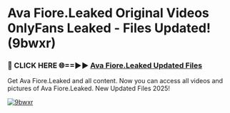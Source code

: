 # Ava Fiore.Leaked Original Videos 0nlyFans Leaked - Files Updated! (9bwxr)

<h3>🔴 CLICK HERE 🌐==►► <a href="https://tinyurl.com/2m67pmp6" rel="nofollow">Ava Fiore.Leaked Updated Files</a></h3>

Get Ava Fiore.Leaked and all content. Now you can access all videos and pictures of Ava Fiore.Leaked. New Updated Files 2025!

[![9bwxr](https://i.imgur.com/H4QAA4z.gif)](https://tinyurl.com/2m67pmp6)